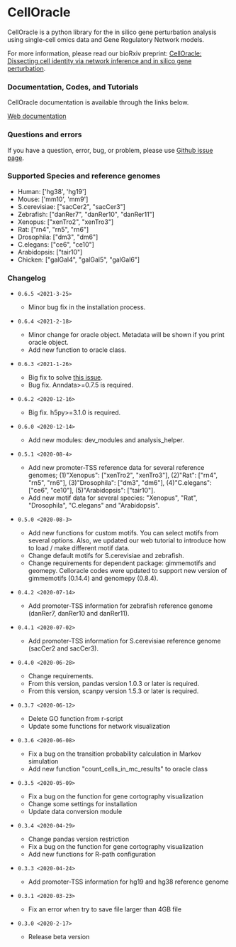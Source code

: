 # CellOracle
CellOracle is a python library for the in silico gene perturbation analysis using single-cell omics data and Gene Regulatory Network models.

For more information, please read our bioRxiv preprint: [CellOracle: Dissecting cell identity via network inference and in silico gene perturbation](https://www.biorxiv.org/content/10.1101/2020.02.17.947416v3).


### Documentation, Codes, and Tutorials
CellOracle documentation is available through the links below.

[Web documentation](https://morris-lab.github.io/CellOracle.documentation/)


### Questions and errors
If you have a question, error, bug, or problem, please use [Github issue page](https://github.com/morris-lab/CellOracle/issues).

### Supported Species and reference genomes

- Human: ['hg38', 'hg19']
- Mouse: ['mm10', 'mm9']
- S.cerevisiae: ["sacCer2", "sacCer3"]
- Zebrafish: ["danRer7", "danRer10", "danRer11"]
- Xenopus: ["xenTro2", "xenTro3"]
- Rat: ["rn4", "rn5", "rn6"]
- Drosophila: ["dm3", "dm6"]
- C.elegans: ["ce6", "ce10"]
- Arabidopsis: ["tair10"]
- Chicken: ["galGal4", "galGal5", "galGal6"]


### Changelog



- `0.6.5 <2021-3-25>`
  - Minor bug fix in the installation process.

- `0.6.4 <2021-2-18>`
  - Minor change for oracle object. Metadata will be shown if you print oracle object.
  - Add new function to oracle class.

- `0.6.3 <2021-1-26>`
  - Big fix to solve [this issue](https://github.com/morris-lab/CellOracle/issues/42).
  - Bug fix. Anndata>=0.7.5 is required.

- `0.6.2 <2020-12-16>`
  - Big fix. h5py>=3.1.0 is required.  

- `0.6.0 <2020-12-14>`
  - Add new modules: dev_modules and analysis_helper.

- `0.5.1 <2020-08-4>`
  - Add new promoter-TSS reference data for several reference genomes; (1)"Xenopus": ["xenTro2", "xenTro3"], (2)"Rat": ["rn4", "rn5", "rn6"], (3)"Drosophila": ["dm3", "dm6"], (4)"C.elegans": ["ce6", "ce10"], (5)"Arabidopsis": ["tair10"].
  - Add new motif data for several species: "Xenopus", "Rat", "Drosophila", "C.elegans" and "Arabidopsis".


- `0.5.0 <2020-08-3>`
  - Add new functions for custom motifs. You can select motifs from several options. Also, we updated our web tutorial to introduce how to load / make different motif data.
  - Change default motifs for S.cerevisiae and zebrafish.
  - Change requirements for dependent package: gimmemotifs and geomepy. Celloracle codes were updated to support new version of gimmemotifs (0.14.4) and genomepy (0.8.4).


- `0.4.2 <2020-07-14>`
  - Add promoter-TSS information for zebrafish reference genome (danRer7, danRer10 and danRer11).

- `0.4.1 <2020-07-02>`
  - Add promoter-TSS information for S.cerevisiae reference genome (sacCer2 and sacCer3).

- `0.4.0 <2020-06-28>`
  - Change requirements.
  - From this version, pandas version 1.0.3 or later is required.
  - From this version, scanpy version 1.5.3 or later is required.

- `0.3.7 <2020-06-12>`
  - Delete GO function from r-script
  - Update some functions for network visualization

- `0.3.6 <2020-06-08>`
  - Fix a bug on the transition probability calculation in Markov simulation
  - Add new function "count_cells_in_mc_results" to oracle class

- `0.3.5 <2020-05-09>`
  - Fix a bug on the function for gene cortography visualization
  - Change some settings for installation
  - Update data conversion module

- `0.3.4 <2020-04-29>`
  - Change pandas version restriction
  - Fix a bug on the function for gene cortography visualization
  - Add new functions for R-path configuration

- `0.3.3 <2020-04-24>`
  - Add promoter-TSS information for hg19 and hg38 reference genome

- `0.3.1 <2020-03-23>`
  - Fix an error when try to save file larger than 4GB file

- `0.3.0 <2020-2-17>`
  - Release beta version
